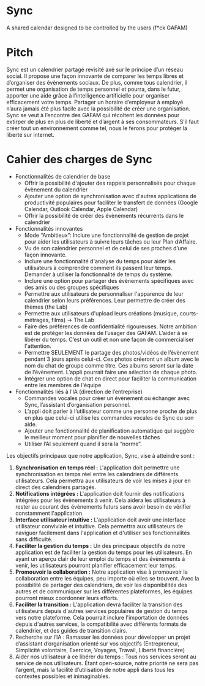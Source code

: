 # Sync
A shared calendar designed to be controlled by the users (f*ck GAFAM)

# Pitch

Sync est un calendrier partagé revisité axé sur le principe d’un réseau social. Il propose une façon innovante de comparer les temps libres et d’organiser des évènements sociaux. De plus, comme tous calendrier, il permet une organisation de temps personnel et pourra, dans le futur,  apporter une aide grâce à l’intelligence artificielle pour organiser efficacement votre temps. Partager un horaire d’employeur à employé n’aura jamais été plus facile avec la possibilité de créer une organisation.  Sync se veut à l’encontre des GAFAM qui récoltent les données pour extirper de plus en plus de liberté et d’argent à ses consommateurs. S'il faut créer tout un environnement comme tel, nous le ferons pour protéger la liberté sur internet.

# Cahier des charges de Sync

- Fonctionnalités de calendrier de base
    - Offrir la possibilité d'ajouter des rappels personnalisés pour chaque évènement du calendrier
    - Ajouter une option de synchronisation avec d'autres applications de productivité populaires pour faciliter le transfert de données (Google Calendar, Outlook Calendar, Apple Calendar)
    - Offrir la possibilité de créer des évènements récurrents dans le calendrier
- Fonctionnalités innovantes
    - Mode “Ambitieux”: Inclure une fonctionnalité de gestion de projet pour aider les utilisateurs à suivre leurs tâches ou leur Plan d’Affaire.
    - Vu de son calendrier personnel et de celui de ses proches d’une façon innovante.
    - Inclure une fonctionnalité d'analyse du temps pour aider les utilisateurs à comprendre comment ils passent leur temps. Demander à utiliser la fonctionnalité de temps du système.
    - Inclure une option pour partager des évènements spécifiques avec des amis ou des groupes spécifiques
    - Permettre aux utilisateurs de personnaliser l'apparence de leur calendrier selon leurs préférences. Leur permettre de créer des thèmes (the Lab)
    - Permettre aux utilisateurs d'upload leurs créations (musique, courts-métrages, films) -> The Lab
    - Faire des préférences de confidentialité rigoureuses. Notre ambition est de protéger les données de l’usager des GAFAM. L’aider à se libérer du temps. C’est un outil et non une façon de commercialiser l'attention.
    - Permettre SEULEMENT le partage des photos/vidéos de l’évènement pendant 3 jours après celui-ci. Ces photos créeront un album avec le nom du chat de groupe comme titre. Ces albums seront sur la date de l’évènement. L’appli pourrait faire une sélection de chaque photo.
    - Intégrer une option de chat en direct pour faciliter la communication entre les membres de l'équipe
- Fonctionnalités liés à l’IA (direction de l’entreprise)
    - Commandes vocales pour créer un évènement ou échanger avec Sync, l’assistant d’organisation personnel.
    - L’appli doit parler à l’utilisateur comme une personne proche de plus en plus que celui-ci utilise les commandes vocales de Sync ou son aide.
    - Ajouter une fonctionnalité de planification automatique qui suggère le meilleur moment pour planifier de nouvelles tâches
    - Utiliser l’AI seulement quand il sera la “norme”.

Les objectifs principaux que notre application, Sync, vise à atteindre sont :

1. **Synchronisation en temps réel :** L'application doit permettre une synchronisation en temps réel entre les calendriers de différents utilisateurs. Cela permettra aux utilisateurs de voir les mises à jour en direct des calendriers partagés.
2. **Notifications intégrées :** L'application doit fournir des notifications intégrées pour les évènements à venir. Cela aidera les utilisateurs à rester au courant des évènements futurs sans avoir besoin de vérifier constamment l'application.
3. **Interface utilisateur intuitive :** L'application doit avoir une interface utilisateur conviviale et intuitive. Cela permettra aux utilisateurs de naviguer facilement dans l'application et d'utiliser ses fonctionnalités sans difficulté.
4. **Faciliter la gestion du temps :** Un des principaux objectifs de notre application est de faciliter la gestion du temps pour les utilisateurs. En ayant un aperçu clair de leur emploi du temps et des évènements à venir, les utilisateurs pourront planifier efficacement leur temps.
5. **Promouvoir la collaboration :** Notre application vise à promouvoir la collaboration entre les équipes, peu importe où elles se trouvent. Avec la possibilité de partager des calendriers, de voir les disponibilités des autres et de communiquer sur les différentes plateformes, les équipes pourront mieux coordonner leurs efforts.
6. **Faciliter la transition :** L'application devra faciliter la transition des utilisateurs depuis d'autres services populaires de gestion du temps vers notre plateforme. Cela pourrait inclure l'importation de données depuis d'autres services, la compatibilité avec différents formats de calendrier, et des guides de transition clairs.
7. Recherche sur l’IA : Ramasser les données pour développer un projet d’assistant d’organisation orienté sur vos objectifs (Entrepreneur, Simplicité volontaire, Exercice, Voyages, Travail, Liberté financière)
8. Aider nos utilisateur à ce libérer du temps : Tous nos services seront au service de nos utilisateurs. Étant open-source, notre priorité ne sera pas l’argent, mais la facilité d’utilisation de notre appli dans tous les contextes possibles et inimaginables.
